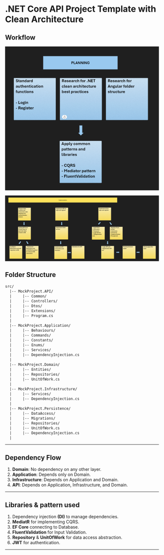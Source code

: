 # .NET Core API Project Template with Clean Architecture

## **Workflow**
![implementation](planning.png)

![planning](implementation.png)

## **Folder Structure**

```
src/
  |-- MockProject.API/
  |     |-- Common/
  |     |-- Controllers/
  |     |-- Dtos/
  |     |-- Extensions/
  |     |-- Program.cs
  |
  |-- MockProject.Application/
  |     |-- Behaviours/
  |     |-- Commands/
  |     |-- Constants/
  |     |-- Enums/
  |     |-- Services/
  |     |-- DependencyInjection.cs
  |
  |-- MockProject.Domain/
  |     |-- Entities/
  |     |-- Repositories/
  |     |-- UnitOfWork.cs
  |
  |-- MockProject.Infrastructure/
  |     |-- Services/
  |     |-- DependencyInjection.cs
  |
  |-- MockProject.Persistence/
  |     |-- DataAccess/
  |     |-- Migrations/
  |     |-- Repositories/
  |     |-- UnitOfWork.cs
  |     |-- DependencyInjection.cs
  |
```

---

## **Dependency Flow**

1. **Domain**: No dependency on any other layer.
2. **Application**: Depends only on Domain.
3. **Infrastructure**: Depends on Application and Domain.
4. **API**: Depends on Application, Infrastructure, and Domain.

---

## **Libraries & pattern used**

1. Dependency injection **(DI)** to manage dependencies.
2. **MediatR** for implementing CQRS.
3. **EF Core** connecting to Database.
4. **FluentValidation** for Input Validation.  
5. **Repository** & **UnitOfWork** for data access abstraction. 
6. **JWT** for authentication. 

---